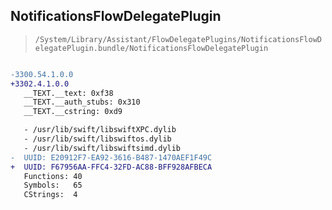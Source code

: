 ## NotificationsFlowDelegatePlugin

> `/System/Library/Assistant/FlowDelegatePlugins/NotificationsFlowDelegatePlugin.bundle/NotificationsFlowDelegatePlugin`

```diff

-3300.54.1.0.0
+3302.4.1.0.0
   __TEXT.__text: 0xf38
   __TEXT.__auth_stubs: 0x310
   __TEXT.__cstring: 0xd9

   - /usr/lib/swift/libswiftXPC.dylib
   - /usr/lib/swift/libswiftos.dylib
   - /usr/lib/swift/libswiftsimd.dylib
-  UUID: E20912F7-EA92-3616-B487-1470AEF1F49C
+  UUID: F67956AA-FFC4-32FD-AC88-BFF928AFBECA
   Functions: 40
   Symbols:   65
   CStrings:  4

```

